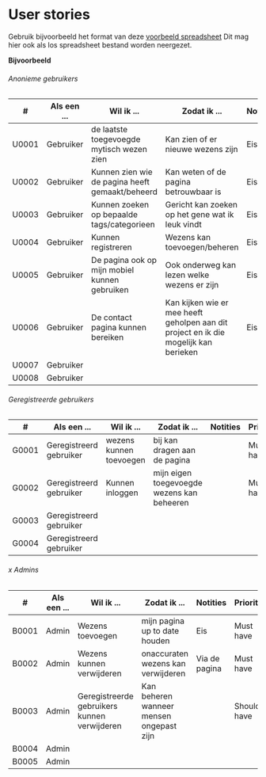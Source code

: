 # User stories

Gebruik bijvoorbeeld het format van deze [voorbeeld spreadsheet]
Dit mag hier ook als los spreadsheet bestand worden neergezet.

[voorbeeld spreadsheet]: <https://www.mountaingoatsoftware.com/blog/a-sample-format-for-a-spreadsheet-based-product-backlog>

**Bijvoorbeeld**

###### Anonieme gebruikers

| # | Als een ... | Wil ik ... | Zodat ik ... | Notities | Prioriteit | Status |
| ------ | ------ | ------ | ------ | ------ | ------ | ------ |
| U0001 | Gebruiker | de laatste toegevoegde mytisch wezen zien | Kan zien of er nieuwe wezens zijn | Eis | Must have | TODO |
| U0002 | Gebruiker | Kunnen zien wie de pagina heeft gemaakt/beheerd | Kan weten of de pagina betrouwbaar is | Eis | Should have | TODO |
| U0003 | Gebruiker | Kunnen zoeken op bepaalde tags/categorieen | Gericht kan zoeken op het gene wat ik leuk vindt | Eis | Must have | TODO |
| U0004 | Gebruiker | Kunnen registreren | Wezens kan toevoegen/beheren | Eis | Must have | TODO |
| U0005 | Gebruiker | De pagina ook op mijn mobiel kunnen gebruiken | Ook onderweg kan lezen welke wezens er zijn | Eis | Must have | TODO |
| U0006 | Gebruiker | De contact pagina kunnen bereiken | Kan kijken wie er mee heeft geholpen aan dit project en ik die mogelijk kan berieken | Eis | Must have | TODO |
| U0007 | Gebruiker |  |  |  |  |  |
| U0008 | Gebruiker |  |  |  |  |  |


###### Geregistreerde gebruikers
| # | Als een ... | Wil ik ... | Zodat ik ... | Notities | Prioriteit | Status |
| ------ | ------ | ------ | ------ | ------ | ------ | ------ |
| G0001 | Geregistreerd gebruiker | wezens kunnen toevoegen | bij kan dragen aan de pagina | | Must have | TODO |
| G0002 | Geregistreerd gebruiker | Kunnen inloggen | mijn eigen toegevoegde wezens kan beheeren | | Must have | TODO |
| G0003 | Geregistreerd gebruiker |  |  | |  |  |
| G0004 | Geregistreerd gebruiker |  |  | |  |  |  


######  x Admins
| # | Als een ... | Wil ik ... | Zodat ik ... | Notities | Prioriteit | Status |
| ------ | ------ | ------ | ------ | ------ | ------ | ------ |
| B0001 | Admin | Wezens toevoegen | mijn pagina up to date houden | Eis | Must have | TODO |
| B0002 | Admin | Wezens kunnen verwijderen | onaccuraten wezens kan verwijderen | Via de pagina | Must have | TODO |
| B0003 | Admin | Geregistreerde gebruikers kunnen verwijderen | Kan beheren wanneer mensen ongepast zijn | | Should have | TODO |
| B0004 | Admin |  |  | |  |  |
| B0005 | Admin |  |  | |  |  |



